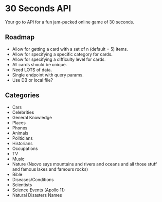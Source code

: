 # 30 Seconds API

Your go to API for a fun jam-packed online game of 30 seconds.

## Roadmap

- Allow for getting a card with a set of n (default = 5) items.
- Allow for specifying a specific category for cards.
- Allow for specifying a difficulty level for cards.
- All cards should be unique.
- Need LOTS of data.
- Single endpoint with query params.
- Use DB or local file?

## Categories

- Cars
- Celebrities
- General Knowledge
- Places
- Phones
- Animals
- Politicians
- Historians
- Occupations
- TV
- Music
- Nature (Nsovo says mountains and rivers and oceans and all those stuff and famous lakes and famours rocks)
- Bible
- Diseases/Conditions
- Scientists
- Science Events (Apollo 11)
- Natural Disasters Names
